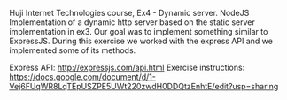 Huji Internet Technologies course, Ex4 - Dynamic server.
NodeJS Implementation of a dynamic http server based on the static server implementation in ex3.
Our goal was to implement something similar to ExpressJS.
During this exercise we worked with the express API and we implemented some of its methods.

Express API: http://expressjs.com/api.html
Exercise instructions: https://docs.google.com/document/d/1-Vej6FUqWR8LqTEpUSZPE5UWt220zwdH0DDQtzEnhtE/edit?usp=sharing